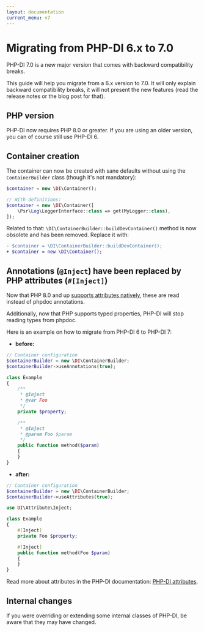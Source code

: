 ```yaml
---
layout: documentation
current_menu: v7
---
```


# Migrating from PHP-DI 6.x to 7.0

PHP-DI 7.0 is a new major version that comes with backward compatibility breaks.

This guide will help you migrate from a 6.x version to 7.0. It will only explain backward compatibility breaks, it will not present the new features (read the release notes or the blog post for that).

## PHP version

PHP-DI now requires PHP 8.0 or greater. If you are using an older version, you can of course still use PHP-DI 6.

## Container creation

The container can now be created with sane defaults without using the `ContainerBuilder` class (though it's not mandatory):

```php
$container = new \DI\Container();

// With definitions:
$container = new \DI\Container([
    \Psr\Log\LoggerInterface::class => get(MyLogger::class),
]);
```

Related to that: `\DI\ContainerBuilder::buildDevContainer()` method is now obsolete and has been removed. Replace it with:

```diff
- $container = \DI\ContainerBuilder::buildDevContainer();
+ $container = new \DI\Container();
```

## Annotations (`@Inject`) have been replaced by PHP attributes (`#[Inject]`)

Now that PHP 8.0 and up [supports attributes natively](https://www.php.net/manual/fr/language.attributes.overview.php), these are read instead of phpdoc annotations.

Additionally, now that PHP supports typed properties, PHP-DI will stop reading types from phpdoc.

Here is an example on how to migrate from PHP-DI 6 to PHP-DI 7:

- **before:**

```php
// Container configuration
$containerBuilder = new \DI\ContainerBuilder;
$containerBuilder->useAnnotations(true);
```

```php
class Example
{
    /**
     * @Inject
     * @var Foo
     */
    private $property;

    /**
     * @Inject
     * @param Foo $param
     */
    public function method($param)
    {
    }
}
```

- **after:**

```php
// Container configuration
$containerBuilder = new \DI\ContainerBuilder;
$containerBuilder->useAttributes(true);
```

```php
use DI\Attribute\Inject;

class Example
{
    #[Inject]
    private Foo $property;

    #[Inject]
    public function method(Foo $param)
    {
    }
}
```

Read more about attributes in the PHP-DI documentation: [PHP-DI attributes](../attributes.md).

## Internal changes

If you were overriding or extending some internal classes of PHP-DI, be aware that they may have changed.
